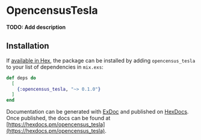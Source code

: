 # OpencensusTesla

**TODO: Add description**

## Installation

If [available in Hex](https://hex.pm/docs/publish), the package can be installed
by adding `opencensus_tesla` to your list of dependencies in `mix.exs`:

```elixir
def deps do
  [
    {:opencensus_tesla, "~> 0.1.0"}
  ]
end
```

Documentation can be generated with [ExDoc](https://github.com/elixir-lang/ex_doc)
and published on [HexDocs](https://hexdocs.pm). Once published, the docs can
be found at [https://hexdocs.pm/opencensus_tesla](https://hexdocs.pm/opencensus_tesla).

